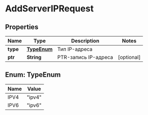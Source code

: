 

# AddServerIPRequest


## Properties

| Name | Type | Description | Notes |
|------------ | ------------- | ------------- | -------------|
|**type** | [**TypeEnum**](#TypeEnum) | Тип IP-адреса |  |
|**ptr** | **String** | PTR-запись IP-адреса |  [optional] |



## Enum: TypeEnum

| Name | Value |
|---- | -----|
| IPV4 | &quot;ipv4&quot; |
| IPV6 | &quot;ipv6&quot; |



